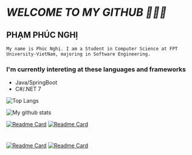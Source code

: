 # _WELCOME TO MY GITHUB 👋👋👋_
## PHẠM PHÚC NGHỊ

`My name is Phúc Nghị. I am a Student in Computer Science at FPT University-VietNam, majoring in Software Engineering.`

### I'm currently intereting at these languages and frameworks

- Java/SpringBoot
- C#/.NET 7

![Top Langs](https://github-readme-stats.vercel.app/api/top-langs/?username=PhucNghi176&theme=nightowl&langs_count=4&layout=compact)

![My github stats](https://github-readme-stats-git-masterrstaa-rickstaa.vercel.app/api?username=PhucNghi176&show_icons=true&theme=synthwave&hide=contribs,prs,issues)

[![Readme Card](https://github-readme-stats.vercel.app/api/pin/?username=PhucNghi176&repo=NIO2&theme=solarized-light)](https://github.com/PhucNghi176/NIO2) [![Readme Card](https://github-readme-stats.vercel.app/api/pin/?username=PhucNghi176&repo=ServerManagementApplication&theme=dracula)](https://github.com/PhucNghi176/ServerManagementApplication)

#
[![Readme Card](https://github-readme-stats.vercel.app/api/pin/?username=PhucNghi176&repo=BE_WEB_DEER-COFFE-MANAGEMENT&theme=dracula)](https://github.com/PhucNghi176/BE_WEB_DEER-COFFE-MANAGEMENT) [![Readme Card](https://github-readme-stats.vercel.app/api/pin/?username=PhucNghi176&repo=NhaMayThep&theme=solarized-light)](https://github.com/PhucNghi176/NhaMayThep)
